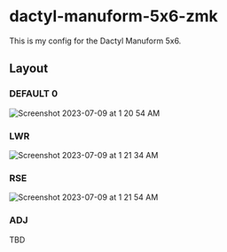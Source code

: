 # dactyl-manuform-5x6-zmk

This is my config for the Dactyl Manuform 5x6.

## Layout
### DEFAULT 0
![Screenshot 2023-07-09 at 1 20 54 AM](https://github.com/nidzola/dactyl-manuform-5x6-zmk/assets/3450224/97fbda14-c02e-49ac-bf4e-c979eccc10ae)

### LWR
![Screenshot 2023-07-09 at 1 21 34 AM](https://github.com/nidzola/dactyl-manuform-5x6-zmk/assets/3450224/5adf8530-5e0b-4c2d-b56b-56d2dbff1a4b)

### RSE
![Screenshot 2023-07-09 at 1 21 54 AM](https://github.com/nidzola/dactyl-manuform-5x6-zmk/assets/3450224/deaca9ed-2b0d-44b6-a363-5034b9309f7b)

### ADJ
TBD
